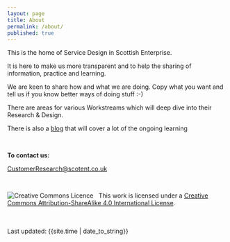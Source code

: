 ```yaml
---
layout: page
title: About
permalink: /about/
published: true
---
```

<p>
This is the home of Service Design in Scottish Enterprise.
</p>

<p>
It is here to make us more transparent and to help the sharing of information, practice and learning.
</p>

<p>
We are keen to share how and what we are doing. Copy what you want and tell us if you know better ways of doing stuff :-)
</p>

<p>
There are areas for various Workstreams which will deep dive into their Research & Design.
</p>

<p>
  There is also a <a href="https://scotentSD.github.io/blog/">blog</a> that will cover a lot of the ongoing learning
</p>

<br>
<p><strong>To contact us:</strong><p>
<p><a href="mailto:CustomerResearch@scotent.co.uk?Subject=Contact%20via%20Design-in-the-open%20website">CustomerResearch@scotent.co.uk</a></p>
<br>

<p><a rel="license" href="http://creativecommons.org/licenses/by-sa/4.0/"><img alt="Creative Commons Licence" style="border-width:0; float: left; margin-right: 12px;" src="https://i.creativecommons.org/l/by-sa/4.0/88x31.png" /></a>This work is licensed under a <a rel="license" href="http://creativecommons.org/licenses/by-sa/4.0/">Creative Commons Attribution-ShareAlike 4.0 International License</a>.</p>
<br><br>
<div>Last updated: {{site.time | date_to_string}}</div>

